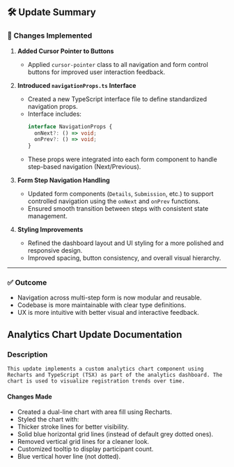 ## 🛠️ Update Summary

### 📌 Changes Implemented

1. **Added Cursor Pointer to Buttons**
   - Applied `cursor-pointer` class to all navigation and form control buttons for improved user interaction feedback.

2. **Introduced `navigationProps.ts` Interface**
   - Created a new TypeScript interface file to define standardized navigation props.
   - Interface includes:
     ```ts
     interface NavigationProps {
       onNext?: () => void;
       onPrev?: () => void;
     }
     ```
   - These props were integrated into each form component to handle step-based navigation (Next/Previous).

3. **Form Step Navigation Handling**
   - Updated form components (`Details`, `Submission`, etc.) to support controlled navigation using the `onNext` and `onPrev` functions.
   - Ensured smooth transition between steps with consistent state management.

4. **Styling Improvements**
   - Refined the dashboard layout and UI styling for a more polished and responsive design.
   - Improved spacing, button consistency, and overall visual hierarchy.

---

### ✅ Outcome
- Navigation across multi-step form is now modular and reusable.
- Codebase is more maintainable with clear type definitions.
- UX is more intuitive with better visual and interactive feedback.

## Analytics Chart Update Documentation

### Description

    This update implements a custom analytics chart component using Recharts and TypeScript (TSX) as part of the analytics dashboard. The chart is used to visualize registration trends over time.

####      Changes Made

- Created a dual-line chart with area fill using Recharts.
-  Styled the chart with:
- Thicker stroke lines for better visibility.
- Solid blue horizontal grid lines (instead of default grey dotted ones).
- Removed vertical grid lines for a cleaner look.
- Customized tooltip to display participant count.
- Blue vertical hover line (not dotted).

